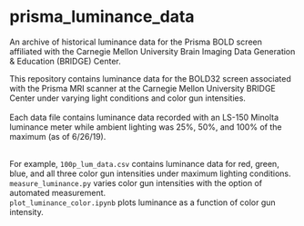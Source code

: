 # prisma_luminance_data
An archive of historical luminance data for the Prisma BOLD screen affiliated with the Carnegie Mellon University Brain Imaging Data Generation &amp; Education (BRIDGE) Center.


This repository contains luminance data for the BOLD32 screen associated with the Prisma MRI scanner at the Carnegie Mellon University BRIDGE Center under varying light conditions and color gun intensities. <br><br>
Each data file contains luminance data recorded with an LS-150 Minolta luminance meter while ambient lighting was 25%, 50%, and 100% of the maximum (as of 6/26/19). <br><br>

For example, ``` 100p_lum_data.csv ``` contains luminance data for red, green, blue, and all three color gun intensities under maximum lighting conditions. <br>
``` measure_luminance.py ``` varies color gun intensities with the option of automated measurement. <br>
``` plot_luminance_color.ipynb ``` plots luminance as a function of color gun intensity. 



